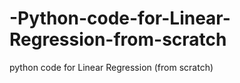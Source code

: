 # -Python-code-for-Linear-Regression-from-scratch
 python code for Linear Regression (from scratch)
